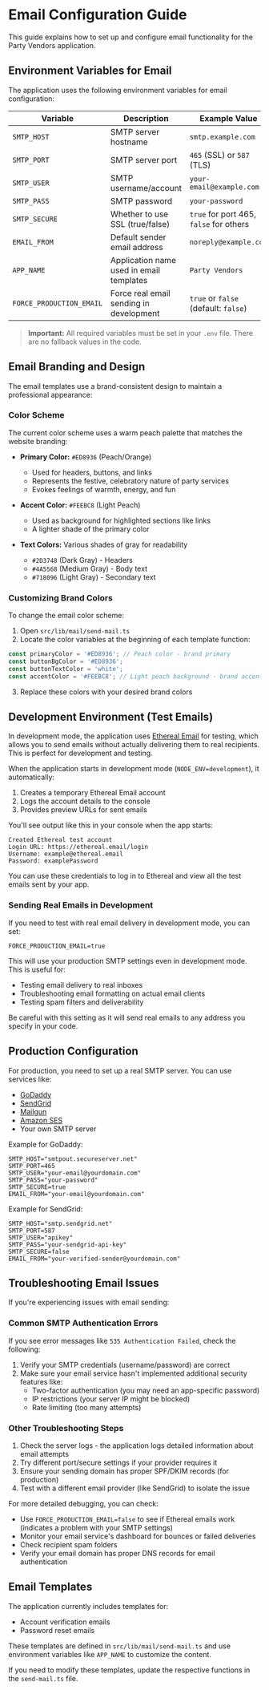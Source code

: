 # Email Configuration Guide

This guide explains how to set up and configure email functionality for the Party Vendors application.

## Environment Variables for Email

The application uses the following environment variables for email configuration:

| Variable | Description | Example Value | Required |
|----------|-------------|---------------|----------|
| `SMTP_HOST` | SMTP server hostname | `smtp.example.com` | ✓ |
| `SMTP_PORT` | SMTP server port | `465` (SSL) or `587` (TLS) | ✓ |
| `SMTP_USER` | SMTP username/account | `your-email@example.com` | ✓ |
| `SMTP_PASS` | SMTP password | `your-password` | ✓ |
| `SMTP_SECURE` | Whether to use SSL (true/false) | `true` for port 465, `false` for others | ✓ |
| `EMAIL_FROM` | Default sender email address | `noreply@example.com` | ✓ |
| `APP_NAME` | Application name used in email templates | `Party Vendors` | Optional |
| `FORCE_PRODUCTION_EMAIL` | Force real email sending in development | `true` or `false` (default: `false`) | Optional |

> **Important:** All required variables must be set in your `.env` file. There are no fallback values in the code.

## Email Branding and Design

The email templates use a brand-consistent design to maintain a professional appearance:

### Color Scheme

The current color scheme uses a warm peach palette that matches the website branding:

- **Primary Color:** `#ED8936` (Peach/Orange) 
  - Used for headers, buttons, and links
  - Represents the festive, celebratory nature of party services
  - Evokes feelings of warmth, energy, and fun

- **Accent Color:** `#FEEBC8` (Light Peach)
  - Used as background for highlighted sections like links
  - A lighter shade of the primary color

- **Text Colors:** Various shades of gray for readability
  - `#2D3748` (Dark Gray) - Headers
  - `#4A5568` (Medium Gray) - Body text
  - `#718096` (Light Gray) - Secondary text

### Customizing Brand Colors

To change the email color scheme:

1. Open `src/lib/mail/send-mail.ts`
2. Locate the color variables at the beginning of each template function:

```javascript
const primaryColor = '#ED8936'; // Peach color - brand primary
const buttonBgColor = '#ED8936';
const buttonTextColor = 'white';
const accentColor = '#FEEBC8'; // Light peach background - brand accent
```

3. Replace these colors with your desired brand colors

## Development Environment (Test Emails)

In development mode, the application uses [Ethereal Email](https://ethereal.email) for testing, which allows you to send emails without actually delivering them to real recipients. This is perfect for development and testing.

When the application starts in development mode (`NODE_ENV=development`), it automatically:

1. Creates a temporary Ethereal Email account
2. Logs the account details to the console
3. Provides preview URLs for sent emails

You'll see output like this in your console when the app starts:

```
Created Ethereal test account
Login URL: https://ethereal.email/login
Username: example@ethereal.email
Password: examplePassword
```

You can use these credentials to log in to Ethereal and view all the test emails sent by your app.

### Sending Real Emails in Development

If you need to test with real email delivery in development mode, you can set:

```
FORCE_PRODUCTION_EMAIL=true
```

This will use your production SMTP settings even in development mode. This is useful for:

- Testing email delivery to real inboxes
- Troubleshooting email formatting on actual email clients
- Testing spam filters and deliverability

Be careful with this setting as it will send real emails to any address you specify in your code.

## Production Configuration

For production, you need to set up a real SMTP server. You can use services like:

- [GoDaddy](https://www.godaddy.com)
- [SendGrid](https://sendgrid.com/)
- [Mailgun](https://www.mailgun.com/)
- [Amazon SES](https://aws.amazon.com/ses/)
- Your own SMTP server

Example for GoDaddy:

```
SMTP_HOST="smtpout.secureserver.net"
SMTP_PORT=465
SMTP_USER="your-email@yourdomain.com"
SMTP_PASS="your-password"
SMTP_SECURE=true
EMAIL_FROM="your-email@yourdomain.com"
```

Example for SendGrid:

```
SMTP_HOST="smtp.sendgrid.net"
SMTP_PORT=587
SMTP_USER="apikey"
SMTP_PASS="your-sendgrid-api-key"
SMTP_SECURE=false
EMAIL_FROM="your-verified-sender@yourdomain.com"
```

## Troubleshooting Email Issues

If you're experiencing issues with email sending:

### Common SMTP Authentication Errors

If you see error messages like `535 Authentication Failed`, check the following:

1. Verify your SMTP credentials (username/password) are correct
2. Make sure your email service hasn't implemented additional security features like:
   - Two-factor authentication (you may need an app-specific password)
   - IP restrictions (your server IP might be blocked)
   - Rate limiting (too many attempts)

### Other Troubleshooting Steps

1. Check the server logs - the application logs detailed information about email attempts
2. Try different port/secure settings if your provider requires it
3. Ensure your sending domain has proper SPF/DKIM records (for production)
4. Test with a different email provider (like SendGrid) to isolate the issue

For more detailed debugging, you can check:

- Use `FORCE_PRODUCTION_EMAIL=false` to see if Ethereal emails work (indicates a problem with your SMTP settings)
- Monitor your email service's dashboard for bounces or failed deliveries
- Check recipient spam folders
- Verify your email domain has proper DNS records for email authentication

## Email Templates

The application currently includes templates for:

- Account verification emails
- Password reset emails

These templates are defined in `src/lib/mail/send-mail.ts` and use environment variables like `APP_NAME` to customize the content.

If you need to modify these templates, update the respective functions in the `send-mail.ts` file. 